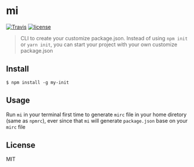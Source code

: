 # mi

[![Travis](https://img.shields.io/travis/LeoAJ/my-init.svg?style=for-the-badge)](https://travis-ci.org/LeoAJ/my-init)
[![license](https://img.shields.io/github/license/LeoAJ/my-init.svg?style=for-the-badge)](https://github.com/LeoAJ/my-init/blob/master/LICENSE)

> CLI to create your customize package.json. Instead of using `npm init` or `yarn init`, you can start your project with your own customize package.json

## Install

```
$ npm install -g my-init
```

## Usage

Run `mi` in your terminal first time to generate `mirc` file in your home diretory (same as `npmrc`), ever since that `mi` will generate `package.json` base on your `mirc` file

## License

MIT
